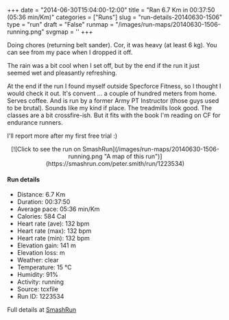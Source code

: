 +++
date = "2014-06-30T15:04:00-12:00"
title = "Ran 6.7 Km in 00:37:50 (05:36 min/Km)"
categories = ["Runs"]
slug = "run-details-20140630-1506"
type = "run"
draft = "False"
runmap = "/images/run-maps/20140630-1506-running.png"
svgmap = '<polyline points="100 40, 97 44, 88 43, 83 40, 81 36, 78 39, 76 38, 64 48, 65 49, 64 48, 56 52, 45 55, 40 57, 35 54, 34 49, 25 47, 20 51, 14 55, 6 60, 0 60, 0 63, 2 63, 22 60, 49 63, 58 62, 64 60, 80 48">'
+++

Doing chores (returning belt sander). Cor, it was heavy (at least 6 kg). You can see from my pace when I dropped it off. 

The rain was a bit cool when I set off, but by the end if the run it just seemed wet and pleasantly refreshing. 

At the end if the run I found myself outside Specforce Fitness, so I thought I would check it out. It's convent ... a couple of hundred meters from home. Serves coffee. And is run by a former Army PT Instructor (those guys used to be brutal). Sounds like my kind if place. The treadmills look good.  The classes are a bit crossfire-ish. But it fits with the book I'm reading on CF for endurance runners. 

I'll report more after my first free trial :)



<!--more-->

<center>
[![Click to see the run on SmashRun](/images/run-maps/20140630-1506-running.png "A map of this run")](https://smashrun.com/peter.smith/run/1223534)
</center>

#### Run details

* Distance: 6.7 Km
* Duration: 00:37:50
* Average pace: 05:36 min/Km
* Calories: 584 Cal
* Heart rate (ave): 132 bpm
* Heart rate (max): 132 bpm
* Heart rate (min): 132 bpm
* Elevation gain: 141 m
* Elevation loss:  m
* Weather: clear
* Temperature: 15 &deg;C
* Humidity: 91%
* Activity: running
* Source: tcxfile
* Run ID: 1223534

Full details at [SmashRun](https://smashrun.com/peter.smith/run/1223534)